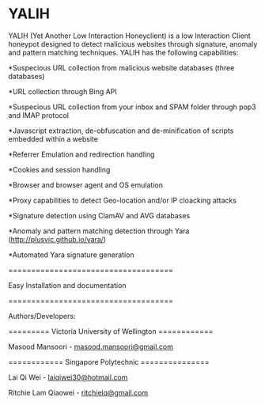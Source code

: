 YALIH
==================================

YALIH (Yet Another Low Interaction Honeyclient) is a low Interaction Client honeypot designed to detect malicious websites through signature, anomaly and pattern matching techniques. YALIH has the following capabilities:

*Suspecious URL collection from malicious website databases (three databases)

*URL collection through Bing API

*Suspecious URL collection from your inbox and SPAM folder through pop3 and IMAP protocol

*Javascript extraction, de-obfuscation and de-minification of scripts embedded within a website

*Referrer Emulation and redirection handling

*Cookies and session handling

*Browser and browser agent and OS emulation

*Proxy capabilities to detect Geo-location and/or IP cloacking attacks

*Signature detection using ClamAV and AVG databases

*Anomaly and pattern matching detection through Yara (http://plusvic.github.io/yara/)

*Automated Yara signature generation

====================================

Easy Installation and documentation

====================================

Authors/Developers:

========= Victoria University of Wellington ============

Masood Mansoori - masood.mansoori@gmail.com

============ Singapore Polytechnic ===============

Lai Qi Wei - laiqiwei30@hotmail.com

Ritchie Lam Qiaowei - ritchielq@gmail.com
